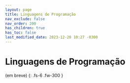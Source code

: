 ```yaml
---
layout: page
title: Linguagens de Programação
nav_exclude: false
nav_order: 200
has_children: true
has_toc: false
last_modified_date: 2023-12-20 10:27 -0300
---
```


# Linguagens de Programação

(em breve)
{: .fs-6 .fw-300 }
